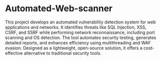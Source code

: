 # Automated-Web-scanner
This project develops an automated vulnerability detection system for web applications and networks. It identifies threats like SQL Injection, XSS, CSRF, and SSRF while performing network reconnaissance, including port scanning and OS detection. The tool automates security testing, generates detailed reports, and enhances efficiency using multithreading and WAF evasion. Designed as a lightweight, open-source solution, it offers a cost-effective alternative to traditional security tools.
